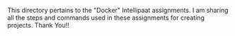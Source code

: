 This directory pertains to the "Docker" Intellipaat assignments. I am sharing all the steps and commands used in these assignments for creating projects.
Thank You!!
